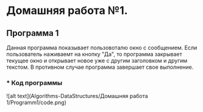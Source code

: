 # Домашняя работа №1.

## Программа 1
Данная программа показывает пользовоталю окно с сообщением. Если пользователь наживаемт на кнопку "Да", то программа закрывает текущее окно и открывает новое уже с другим заголовком и другим текстом. В противном случае программа завершает свое выполнение.

### * Код программы
![alt text](Algorithms-DataStructures/Домашняя работа 1/Programm1/code.png)
